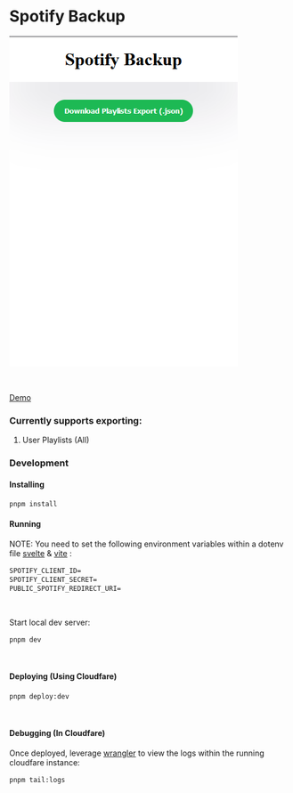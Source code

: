 # Spotify Backup

![Spotify Backup](ui.png 'Spotify Backup mobile screenshot')

<br>

[Demo](https://spotify-backup.pages.dev)

### Currently supports exporting:

1. User Playlists (All)

### Development

#### Installing

```
pnpm install
```

#### Running

NOTE: You need to set the following environment variables within a dotenv file [svelte](https://learn.svelte.dev/tutorial/env-static-private) & [vite](https://vitejs.dev/guide/env-and-mode.html#env-files) :

```
SPOTIFY_CLIENT_ID=
SPOTIFY_CLIENT_SECRET=
PUBLIC_SPOTIFY_REDIRECT_URI=
```

<br>

Start local dev server:

```
pnpm dev
```

<br>

#### Deploying (Using Cloudfare)

```
pnpm deploy:dev
```

<br>

#### Debugging (In Cloudfare)

Once deployed, leverage [wrangler](https://developers.cloudflare.com/pages/functions/debugging-and-logging/) to view the logs within the running cloudfare instance:

```
pnpm tail:logs
```
